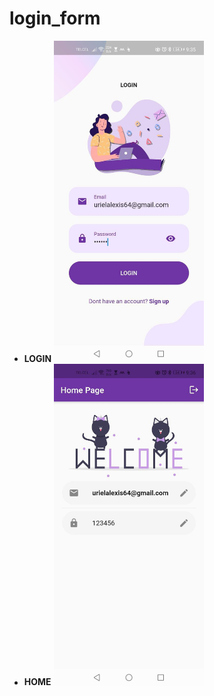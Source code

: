 # login_form

-   **LOGIN** <img src="https://github.com/urielexis64/login_form/blob/main/screenshots/login.jpg" width="50%" />
-   **HOME** <img src="https://github.com/urielexis64/login_form/blob/main/screenshots/home.jpg" width="50%" />
